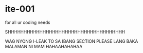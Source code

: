 # ite-001
for all ur coding needs


SHHHHHHHHHHHHHHHHHHHHHHHHHHHHHHHHHHHHH

WAG NYONG I-LEAK TO SA IBANG SECTION
PLEASE LANG
BAKA MALAMAN NI MAM HAHAAHAHAHAA
